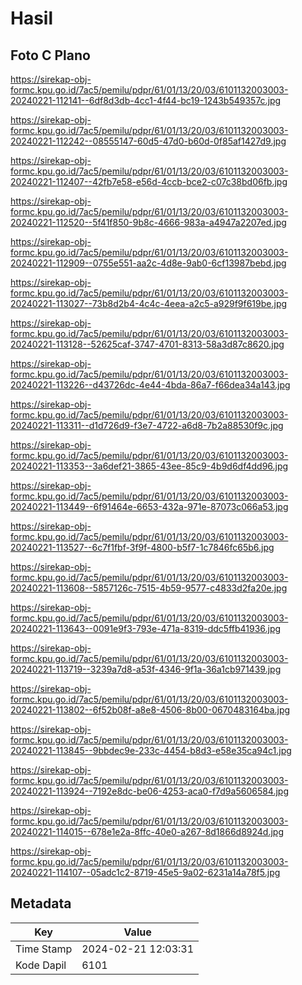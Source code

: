 # Hasil

## Foto C Plano

https://sirekap-obj-formc.kpu.go.id/7ac5/pemilu/pdpr/61/01/13/20/03/6101132003003-20240221-112141--6df8d3db-4cc1-4f44-bc19-1243b549357c.jpg

https://sirekap-obj-formc.kpu.go.id/7ac5/pemilu/pdpr/61/01/13/20/03/6101132003003-20240221-112242--08555147-60d5-47d0-b60d-0f85af1427d9.jpg

https://sirekap-obj-formc.kpu.go.id/7ac5/pemilu/pdpr/61/01/13/20/03/6101132003003-20240221-112407--42fb7e58-e56d-4ccb-bce2-c07c38bd06fb.jpg

https://sirekap-obj-formc.kpu.go.id/7ac5/pemilu/pdpr/61/01/13/20/03/6101132003003-20240221-112520--5f41f850-9b8c-4666-983a-a4947a2207ed.jpg

https://sirekap-obj-formc.kpu.go.id/7ac5/pemilu/pdpr/61/01/13/20/03/6101132003003-20240221-112909--0755e551-aa2c-4d8e-9ab0-6cf13987bebd.jpg

https://sirekap-obj-formc.kpu.go.id/7ac5/pemilu/pdpr/61/01/13/20/03/6101132003003-20240221-113027--73b8d2b4-4c4c-4eea-a2c5-a929f9f619be.jpg

https://sirekap-obj-formc.kpu.go.id/7ac5/pemilu/pdpr/61/01/13/20/03/6101132003003-20240221-113128--52625caf-3747-4701-8313-58a3d87c8620.jpg

https://sirekap-obj-formc.kpu.go.id/7ac5/pemilu/pdpr/61/01/13/20/03/6101132003003-20240221-113226--d43726dc-4e44-4bda-86a7-f66dea34a143.jpg

https://sirekap-obj-formc.kpu.go.id/7ac5/pemilu/pdpr/61/01/13/20/03/6101132003003-20240221-113311--d1d726d9-f3e7-4722-a6d8-7b2a88530f9c.jpg

https://sirekap-obj-formc.kpu.go.id/7ac5/pemilu/pdpr/61/01/13/20/03/6101132003003-20240221-113353--3a6def21-3865-43ee-85c9-4b9d6df4dd96.jpg

https://sirekap-obj-formc.kpu.go.id/7ac5/pemilu/pdpr/61/01/13/20/03/6101132003003-20240221-113449--6f91464e-6653-432a-971e-87073c066a53.jpg

https://sirekap-obj-formc.kpu.go.id/7ac5/pemilu/pdpr/61/01/13/20/03/6101132003003-20240221-113527--6c7f1fbf-3f9f-4800-b5f7-1c7846fc65b6.jpg

https://sirekap-obj-formc.kpu.go.id/7ac5/pemilu/pdpr/61/01/13/20/03/6101132003003-20240221-113608--5857126c-7515-4b59-9577-c4833d2fa20e.jpg

https://sirekap-obj-formc.kpu.go.id/7ac5/pemilu/pdpr/61/01/13/20/03/6101132003003-20240221-113643--0091e9f3-793e-471a-8319-ddc5ffb41936.jpg

https://sirekap-obj-formc.kpu.go.id/7ac5/pemilu/pdpr/61/01/13/20/03/6101132003003-20240221-113719--3239a7d8-a53f-4346-9f1a-36a1cb971439.jpg

https://sirekap-obj-formc.kpu.go.id/7ac5/pemilu/pdpr/61/01/13/20/03/6101132003003-20240221-113802--6f52b08f-a8e8-4506-8b00-0670483164ba.jpg

https://sirekap-obj-formc.kpu.go.id/7ac5/pemilu/pdpr/61/01/13/20/03/6101132003003-20240221-113845--9bbdec9e-233c-4454-b8d3-e58e35ca94c1.jpg

https://sirekap-obj-formc.kpu.go.id/7ac5/pemilu/pdpr/61/01/13/20/03/6101132003003-20240221-113924--7192e8dc-be06-4253-aca0-f7d9a5606584.jpg

https://sirekap-obj-formc.kpu.go.id/7ac5/pemilu/pdpr/61/01/13/20/03/6101132003003-20240221-114015--678e1e2a-8ffc-40e0-a267-8d1866d8924d.jpg

https://sirekap-obj-formc.kpu.go.id/7ac5/pemilu/pdpr/61/01/13/20/03/6101132003003-20240221-114107--05adc1c2-8719-45e5-9a02-6231a14a78f5.jpg


## Metadata

| Key        | Value               |
| ---------- | ------------------- |
| Time Stamp | 2024-02-21 12:03:31 |
| Kode Dapil | 6101                |



